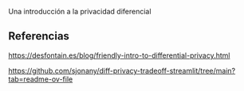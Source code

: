 Una introducción a la privacidad diferencial

## Referencias

https://desfontain.es/blog/friendly-intro-to-differential-privacy.html

https://github.com/sjonany/diff-privacy-tradeoff-streamlit/tree/main?tab=readme-ov-file
